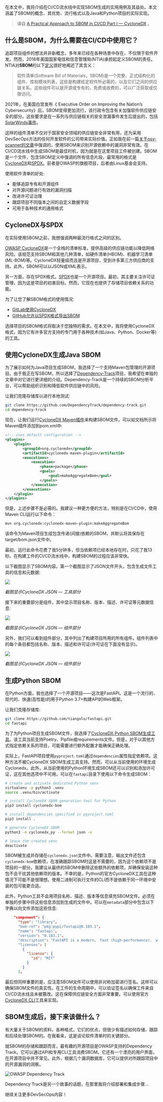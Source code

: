 <!-- 
# CI/CD中SBOM的实用方法 第一部分 — CycloneDX

 -->

在本文中，我将介绍在CI/CD流水线中实现SBOM生成的实用用例及其益处。本文涵盖了SBOM的概念、其优势、流行格式以及Java和Python项目的实际实现。

> 译自 [A Practical Approach to SBOM in CI/CD Part I — CycloneDX](https://medium.com/@theowni/a-practical-approach-to-sbom-in-ci-cd-f3ce8071c0fa) 。

## 什么是SBOM，为什么需要在CI/CD中使用它？

追踪项目组件的想法并非新概念，多年来已经在各种场景中存在，不仅限于软件开发。然而，2018年美国国家电信和信息管理局(NTIA)承担起定义SBOM的责任。NTIA对**SBOM**的以下[定义](https://www.linuxfoundation.org/blog/blog/what-is-an-sbom)很好地阐述了其含义：

> 软件清单(Software Bill of Materials，SBOM)是一个完整、正式结构化的组件、库和模块列表，这些是构建给定软件所必需的，以及它们之间的供应链关系。这些组件可以是开源或专有的，免费或收费的，可以广泛获取或仅限访问。

2021年，在美国白宫发布《 Executive Order on Improving the Nation’s Cybersecurity》后，SBOM变得更加流行，该行政令包含有关加强软件供应链安全的部分。这些要求是在一系列与供应链相关的安全泄漏事件发生后提出的，包括[SolarWinds事件](https://www.malwarebytes.com/blog/news/2020/12/advanced-cyber-attack-hits-private-and-public-sector-via-supply-chain-software-update)。

这样的组件清单不仅对于国家安全领域的供应链安全非常有用，还为采用DevSecOps方法的任何开发软件的公司带来实际价值。正如我在前一篇[关于osv-scanner的文章](https://medium.com/@theowni/using-open-source-software-composition-analysis-tool-from-google-70fef62ec104)中强调的，使用SBOM来识别开源依赖中的漏洞非常有效。在CI/CD流水线中生成SBOM是最佳时机，因为就是在这里项目工件被创建。SBOM是一个文件，包含SBOM定义中强调的所有信息片段，最常用的格式是[CycloneDX](https://cyclonedx.org/)和[SPDX](https://spdx.dev/)。前者是OWASP的旗舰项目，后者由Linux基金会支持。

使用软件清单的好处:

- 能够追踪专有和开源组件
- 对开源问题进行有效的漏洞扫描
- 改进许可证治理
- 跟踪项目不同版本之间的自定义数据字段
- 可用于各种技术的通用格式

## CycloneDX与SPDX

在实际使用SBOM之前，我想强调两种最流行格式之间的区别。

[OWASP CycloneDX](https://cyclonedx.org/)是一个全栈的清单标准，提供高级的供应链功能以降低网络风险。该规范支持SBOM和其他几种清单，如硬件清单(HBOM)、机器学习清单(ML-BOM)等。CycloneDX轻量级而且是开源项目，受到许多第三方供应商的支持。此外，SBOM可以以JSON或XML表示。

另一方面，存在SPDX格式。[SPDX](https://spdx.dev/)也是一个开源项目。最初，其主要关注许可证管理，因为这是项目的初衷目标。然而，它现在也提供了存储项目依赖关系的功能。

为了让您了解SBOM格式的使用情况:

- [GitLab使用CycloneDX](https://about.gitlab.com/blog/2022/10/25/the-ultimate-guide-to-sboms/#types-of-sbom-data-exchange-standards)
- [GitHub允许以SPDX格式导出SBOM](https://github.blog/2023-03-28-introducing-self-service-sboms/)

选择项目的SBOM格式将取决于您独特的需求。在本文中，我将使用CycloneDX格式，因为它有许多官方支持的专门用于各种技术(如Java、Python、Docker等)的工具。

## 使用CycloneDX生成Java SBOM

为了展示如何为Java项目生成SBOM，我选择了一个支持Maven包管理的开源项目。由于我正在写SBOM，所以选择了[Dependency-Track](https://github.com/DependencyTrack/dependency-track)项目，我希望在单独的文章中对它进行更详细的介绍。Dependency-Track是一个持续的SBOM分析平台，可以帮助组织识别和降低软件供应链中的风险。

让我们克隆存储库以进行本地测试:

```bash
git clone https://github.com/DependencyTrack/dependency-track.git
cd dependency-track
```

现在，让我们运行[CycloneDX Maven插件](https://github.com/CycloneDX/cyclonedx-maven-plugin)来构建SBOM文件。可以如文档所示将Maven插件添加到pom.xml中:

```xml
<!-- uses default configuration -->
<plugins>
    <plugin>
        <groupId>org.cyclonedx</groupId>
        <artifactId>cyclonedx-maven-plugin</artifactId>
        <executions>
            <execution>
                <phase>package</phase>
                <goals>
                    <goal>makeAggregateBom</goal>
                </goals>
            </execution>
        </executions>
    </plugin>
</plugins>
```

但是，上述步骤不是必需的。我建议一种更方便的方法，特别是在CI/CD中，使用Maven CLI运行以下命令：

```bash
mvn org.cyclonedx:cyclonedx-maven-plugin:makeAggregateBom
```

该命令为Maven项目生成包含传递(间接)依赖的SBOM，并默认将其保存在target/bom.json文件中。

最初，运行此命令花费了我5分钟多，但当依赖项已经本地存在时，只花了我13秒。在构建工件的CI/CD流水线中，构建SBOM的过程应该非常快。

以下截图显示了SBOM内容。第一个截图显示了JSON文件开头，包含生成文件工具的信息和元数据:

![](https://miro.medium.com/v2/resize:fit:786/format:webp/1*vgsHYhpBnkMTrXtnYY9LFA.png)

*截图显示CycloneDX JSON — 工具部分*

接下来的重要部分是组件，其中显示项目名称、版本、描述、许可证等元数据信息:

![](https://miro.medium.com/v2/resize:fit:828/format:webp/1*25BIwh69qdHHdWAEal7i3w.png)

*截图显示CycloneDX JSON — 组件部分*

另外，我们可以看到组件部分，其中列出了构建项目所用的所有组件。组件列表中的每个条目都包括名称、版本、描述和许可证(许可证在下面没有显示)。

![](https://miro.medium.com/v2/resize:fit:828/format:webp/1*z8zcHi-9Cge7HSwCJvhVvg.png)

*截图显示CycloneDX JSON — 组件部分*

## 生成Python SBOM

在Python方面，我也选择了一个开源项目——这次是FastAPI。这是一个流行的、现代的、快速(高性能)的用于Python 3.7+构建API的Web框架。

让我们克隆存储库:

```bash
git clone https://github.com/tiangolo/fastapi.git
cd fastapi
```

为了为Python项目生成SBOM文件，我选择了[CycloneDX Python SBOM生成工具](https://github.com/CycloneDX/cyclonedx-python)。该工具当前支持Poetry、Pipfile或requirements文件。但是，对于以其他方式指定依赖关系的项目，可能需要进行额外配置才能确保正确处理。

实际上，FastAPI项目使用`pyproject.toml`通过`dependencies`属性指定依赖项。这种方法不被CycloneDX SBOM生成工具支持。然而，可以从当前使用的环境生成Cyclonedx。此外，从当前使用的Python环境生成SBOM还可以识别和添加许可证，这在其他选项中不可用。可以在`fastapi`目录下使用以下命令生成SBOM：

```bash
# create and activate dedicated Python venv
virtualenv -p python3 .venv
source .venv/bin/activate

# install CycloneDX SBOM generation tool for Python
pip3 install cyclonedx-bom

# install dependencies specified in pyproject.toml
pip3 install .

# generate CycloneDX SBOM
python3 -m cyclonedx_py --format json -e

# leave the created venv
deactivate
```

SBOM被生成并存储在`cyclonedx.json`文件中。需要注意，输出文件还包含`cyclonedx-bom`依赖项，在准确跟踪SBOM时这是不需要的，因为这个依赖项不是项目的一部分。我建议从最终的SBOM中删除这些额外的依赖项，并确保安装这种包不会干扰其他依赖项的版本。不幸的是，Python的官方CycloneDX工具在这种情况下可能不是很理想。使用二进制可执行文件的CLI而不是依赖于同一环境中安装的包可能更合适。

此外，Python工具不会用项目名称、描述、版本等信息填充SBOM文件。必须在单独的步骤中将这些信息添加到生成的文件中。可以在`metadata`部分中包含以下字典以向文件添加这些信息:

```json
    "component": {
      "type": "library"，  
      "bom-ref": "pkg:pypi/fastapi@0.103.1"，
      "name": "fastapi"，
      "version": "0.103.1"，
      "description": "FastAPI is a modern， fast (high-performance)， web framework for building APIs with Python 3.7+ based on standard Python type hints."，
      "licenses": [
        {
          "license": {
            "id": "MIT"
          }
        }
      ]，
```


最后但同样重要的是，应注意SBOM文件可以使用非对称加密进行签名。这样可以确保SBOM文件的真实性。在工件的生命周期中，可以验证签名以确保工件来自CI/CD流水线且未被篡改。这在保障供应链安全方面非常重要。可以使用官方[CycloneDX CLI](https://github.com/CycloneDX/cyclonedx-cli)工具来实现。

## SBOM生成后，接下来该做什么？

有大量关于SBOM的资料，各种格式，它们的优点，但很少有描述如何存储、跟踪和后续处理SBOM的。在我看来，这是谈论软件清单时的关键部分。

就SBOM的存储和跟踪而言，最有趣的开源项目是OWASP支持的Dependency Track。它可以通过API和专用CLI工具消费SBOM。它还有一个漂亮的用户界面，在开源项目中并不常见。此外，根据几个漏洞数据库，它可以提供对所跟踪项目中的开源漏洞的洞察。

![OWASP Dependency Track](https://miro.medium.com/v2/resize:fit:828/format:webp/0*xGolP82OYBeNjwHd.png)

Dependency Track是另一个故事的话题，在那里我将介绍部署和集成步骤...

继续关注更多DevSecOps内容！
